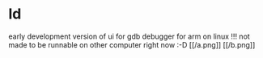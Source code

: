 ld
==
early development version of ui for gdb debugger for arm on linux !!!
not made to be runnable on other computer right now  :-D 
[[/a.png]]
[[/b.png]]

